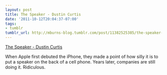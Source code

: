 ```yaml
---
layout: post
title: The Speaker - Dustin Curtis
date: '2011-10-12T20:04:37-07:00'
tags:
- tumblr
tumblr_url: http://mburns-blog.tumblr.com/post/11382525385/the-speaker-dustin-curtis
---
```

<a href="http://dcurt.is/2011/10/12/the-speaker/">The Speaker - Dustin Curtis</a>

When Apple first debuted the iPhone, they made a point of how silly it is to put a speaker on the back of a cell phone. Years later, companies are still doing it. Ridiculous.

